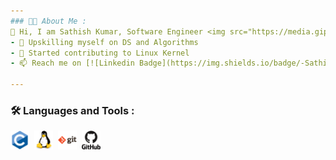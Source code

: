 ```yaml
---
### 👨‍💻 About Me :
👋 Hi, I am Sathish Kumar, Software Engineer <img src="https://media.giphy.com/media/WUlplcMpOCEmTGBtBW/giphy.gif" width="30"> from India.
- 🌱 Upskilling myself on DS and Algorithms
- 🔭 Started contributing to Linux Kernel
- 📫 Reach me on [![Linkedin Badge](https://img.shields.io/badge/-SathishKumar-blue?style=flat&logo=Linkedin&logoColor=white)](https://www.linkedin.com/in/sathish-kumar-b184a780/)

---
```

### 🛠️ Languages and Tools :
<div>
  <img src="https://github.com/devicons/devicon/blob/master/icons/c/c-original.svg" title="C" alt="C" width="30" height="30"/>&nbsp;
  <img src="https://github.com/devicons/devicon/blob/master/icons/linux/linux-original.svg" title="Linux" alt="Linux" width="30" height="30"/>&nbsp;
  <img src="https://github.com/devicons/devicon/blob/master/icons/git/git-original-wordmark.svg" title="git" alt="git" width="30" height="30"/>&nbsp;
  <img src="https://github.com/devicons/devicon/blob/master/icons/github/github-original-wordmark.svg" title="github" alt="github" width="30" height="30"/>&nbsp;
</div>

<!---
skumark-sk/skumark-sk is a ✨ special ✨ repository because its `README.md` (this file) appears on your GitHub profile.
You can click the Preview link to take a look at your changes.
--->
